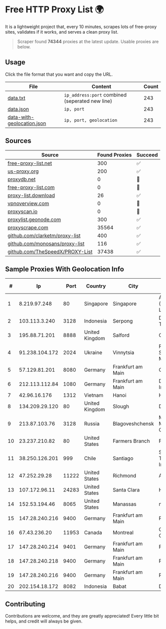 
# Free HTTP Proxy List 🌍

It is a lightweight project that, every 10 minutes, scrapes lots of free-proxy sites, validates if it works, and serves a clean proxy list.


> Scraper found **74344** proxies at the latest update. Usable proxies are below.

## Usage

Click the file format that you want and copy the URL.


|File|Content|Count|
|----|-------|-----|
|[data.txt](https://raw.githubusercontent.com/themiralay/Proxy-List-World/master/data.txt)|`ip_address:port` combined (seperated new line)|243|
|[data.json](https://raw.githubusercontent.com/themiralay/Proxy-List-World/master/data.json)|`ip, port`|243|
|[data-with-geolocation.json](https://raw.githubusercontent.com/themiralay/Proxy-List-World/master/data-with-geolocation.json)|`ip, port, geolocation`|243|

## Sources

|Source|Found Proxies|Succeed|
|------|-------------|-------|
|[free-proxy-list.net](https://free-proxy-list.net)|300|✅|
|[us-proxy.org](https://www.us-proxy.org)|200|✅|
|[proxydb.net](http://proxydb.net)|0|🚫|
|[free-proxy-list.com](https://free-proxy-list.com/?page=&port=&type%5B%5D=http&type%5B%5D=https&up_time=0&search=Search)|0|🚫|
|[proxy-list.download](https://www.proxy-list.download/HTTP)|26|✅|
|[vpnoverview.com](https://vpnoverview.com/privacy/anonymous-browsing/free-proxy-servers)|0|🚫|
|[proxyscan.io](https://www.proxyscan.io)|0|🚫|
|[proxylist.geonode.com](https://proxylist.geonode.com/api/proxy-list?limit=300&page=1&sort_by=lastChecked&sort_type=desc&protocols=http,https)|300|✅|
|[proxyscrape.com](https://api.proxyscrape.com/v2/?request=displayproxies&protocol=http&timeout=10000&country=all&ssl=all&anonymity=all)|35564|✅|
|[github.com/clarketm/proxy-list](https://raw.githubusercontent.com/clarketm/proxy-list/master/proxy-list-raw.txt)|400|✅|
|[github.com/monosans/proxy-list](https://raw.githubusercontent.com/monosans/proxy-list/main/proxies/http.txt)|116|✅|
|[github.com/TheSpeedX/PROXY-List](https://raw.githubusercontent.com/TheSpeedX/PROXY-List/master/http.txt)|37438|✅|


## Sample Proxies With Geolocation Info

|#|Ip|Port|Country|City|Internet Service Provider|
|-|--|----|-------|----|-------------------------|
|1|8.219.97.248|80|Singapore|Singapore|Alibaba Cloud (Singapore) Private Limited|
|2|103.113.3.240|3128|Indonesia|Serpong|Diskominfo Tangerang Selatan|
|3|195.88.71.201|8888|United Kingdom|Salford|OVH SAS|
|4|91.238.104.172|2024|Ukraine|Vinnytsia|FOP "Reznichenko Sergey Mykolayovich"|
|5|57.129.81.201|8080|Germany|Frankfurt am Main|OVH SAS|
|6|212.113.112.84|1080|Germany|Frankfurt am Main|DpkgSoft International Limited|
|7|42.96.16.176|1312|Vietnam|Hanoi|HOALAC-VNNIC|
|8|134.209.29.120|80|United Kingdom|Slough|DigitalOcean, LLC|
|9|213.87.103.76|3128|Russia|Blagoveshchensk|MR DV division of Mobile Telesystems OJSC|
|10|23.237.210.82|80|United States|Farmers Branch|FDCservers.net|
|11|38.250.126.201|999|Chile|Santiago|Servicios De Telecomunicaciones Intercable Ltda.|
|12|47.252.29.28|11222|United States|Richmond|Alibaba Cloud LLC|
|13|107.172.96.11|24283|United States|Santa Clara|HostPapa|
|14|152.53.194.46|8065|United States|Manassas|netcup GmbH|
|15|147.28.240.216|9400|Germany|Frankfurt am Main|Packet Host, Inc.|
|16|67.43.236.20|11953|Canada|Montreal|GloboTech Communications|
|17|147.28.240.214|9401|Germany|Frankfurt am Main|Packet Host, Inc.|
|18|147.28.240.218|9400|Germany|Frankfurt am Main|Packet Host, Inc.|
|19|147.28.240.216|9400|Germany|Frankfurt am Main|Packet Host, Inc.|
|20|202.154.18.172|8082|Indonesia|Babat|DIGITNET|



## Contributing

Contributions are welcome, and they are greatly appreciated! Every
little bit helps, and credit will always be given.

